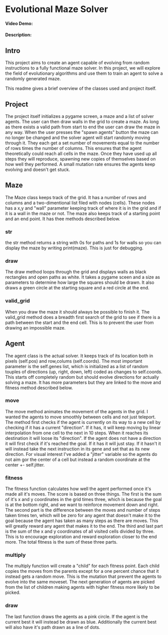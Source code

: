 # Evolutional Maze Solver
#### Video Demo:  <URL HERE>
#### Description:

## Intro
This project aims to create an agent capable of evolving from random instructions to a fully functional maze solver. In this project, we will explore the field of evolutionary algorithms and use them to train an agent to solve a randomly generated maze.

This readme gives a brief overview of the classes used and project itself.

## Project
The project itself initializes a pygame screen, a maze and a list of solver agents. The user can then draw walls in the grid to create a maze. As long as there exists a valid path from start to end the user can draw the maze in any way. When the user presses the "spawn agents" button the maze can no longer be changed and the solver agent will start randomly moving through it. They each get a set number of movements equal to the number of rows times the number of columns. This ensures that the agent theoretically could reach all cells in the maze. Once they have used up all steps they will reproduce, spawning new copies of themselves based on how well they performed. A small mutation rate ensures the agents keep evolving and doesn't get stuck.
## Maze
The Maze class keeps track of the grid. It has a number of rows and columns and a two-dimentional list filed with nodes (cells). These nodes has a x,y and "wall" parameter keeping track of where it is in the grid and if it is a wall in the maze or not. The maze also keeps track of a starting point and an end point. It has thee methods described below.

### __str__
the str method returns a string with 0s for paths and 1s for walls so you can display the maze by writing print(maze). This is just for debugging.

### draw
The draw method loops through the grid and displays walls as black rectangles and open paths as white. It takes a pygame sceen and a size as parameters to determine how large the squares should be drawn. It also draws a green circle at the starting square and a red circle at the end.

### valid_grid
When you draw the maze it should always be possible to finish it. The valid_grid method does a breadth first search of the grid to see if there is a path between the start and the end cell. This is to prevent the user from drawing an impossible maze.

## Agent
The agent class is the actual solver. It keeps track of its location both in pixels (self.pos) and row,colums (self.coords). The most important parameter is the self.genes list, which is initialized as a list of random touples of directions (up, right, down, left) coded as changes to self.coords. This starts off completely random but should evolve directions for actually solving a maze. It has more parameters but they are linked to the move and fitness method described below.

### move
The move method animates the movement of the agents in the grid. I wanted the agents to move smoothly between cells and not just teleport. The method first checks if the agent is currently on its way to a new cell by checking if it has a current "direction". If it has, it will keep moving by linear interpolation from one cell to the next in 10 steps. When it reaches its destination it will loose its "direction". If the agent does not have a direction it will first check if it's reached the goal. If it has it will just stay. If it hasn't it will instead take the next instruction in its gene and set that as its new direction. For visual interest I've added a "jitter" variable so the agents do not aim gor the center of a cell but instead a random coordinate at the center +- self.jitter.

### fitness
The fitness function calculates how well the agent performed once it's made all it's moves. The score is based on three things. The first is the sum of it's x and y coordinates in the grid times three, which is because the goal is at the bottom right, and we want to reinforce movement down and right. The second part is the difference between the moves and number of steps taken times ten, which will be zero for any agent that doesn't make it to the goal because the agent has taken as many steps as there are moves. This will greatly reward any agent that makes it to the end. The third and last part is the sum of the x and y coordinates of all visited cells divided by three. This is to encourage exploration and reward exploration closer to the end more. The total fitness is the sum of these three parts.

### multiply
The multiply function will create a "child" for each fitness point. Each child copies the moves from the parents except for a one percent chance that it instead gets a random move. This is the mutation that prevent the agents to evolve into the same moveset. The next generation of agents are picked from the list of children making agents with higher fitness more likely to be picked.

### draw
The last function draws the agents as a pink circle. If the agent is the current best it will instead be drawn as blue. Additionally the current best will also have it's path drawn as a line of dots.